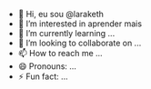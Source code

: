 - 👋 Hi, eu sou @laraketh
- 👀 I’m interested in aprender mais
- 🌱 I’m currently learning ...
- 💞️ I’m looking to collaborate on ...
- 📫 How to reach me ...
- 😄 Pronouns: ...
- ⚡ Fun fact: ...

<!---
laraketh/laraketh is a ✨ special ✨ repository because its `README.md` (this file) appears on your GitHub profile.
You can click the Preview link to take a look at your changes.
--->
